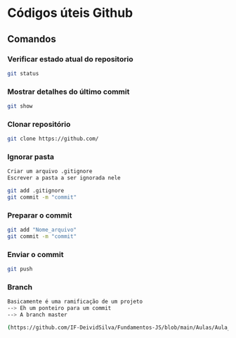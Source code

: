 # Códigos úteis Github

## Comandos

### Verificar estado atual do repositorio
```bash
git status
```

### Mostrar detalhes do último commit
```bash
git show
```

### Clonar repositório
```bash
git clone https://github.com/
```
### Ignorar pasta
```bash
Criar um arquivo .gitignore
Escrever a pasta a ser ignorada nele

git add .gitignore
git commit -m "commit"
```	

### Preparar o commit
```bash
git add "Nome_arquivo"
git commit -m "commit" 
```
### Enviar o commit
```bash
git push
```

### Branch
```bash
Basicamente é uma ramificação de um projeto
--> Eh um ponteiro para um commit
--> A branch master 

(https://github.com/IF-DeividSilva/Fundamentos-JS/blob/main/Aulas/Aula_10/node/image.png)

```

